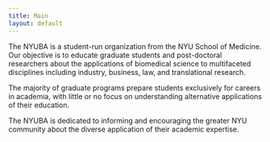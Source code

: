 ```yaml
---
title: Main
layout: default
---
```


The NYUBA is a student-run organization from the NYU School of Medicine. Our objective is to educate graduate students and post-doctoral researchers about the applications of biomedical science to multifaceted disciplines including industry, business, law, and translational research.

The majority of graduate programs prepare students exclusively for careers in academia, with little or no focus on understanding alternative applications of their education.

The NYUBA is dedicated to informing and encouraging the greater NYU community about the diverse application of their academic expertise.
